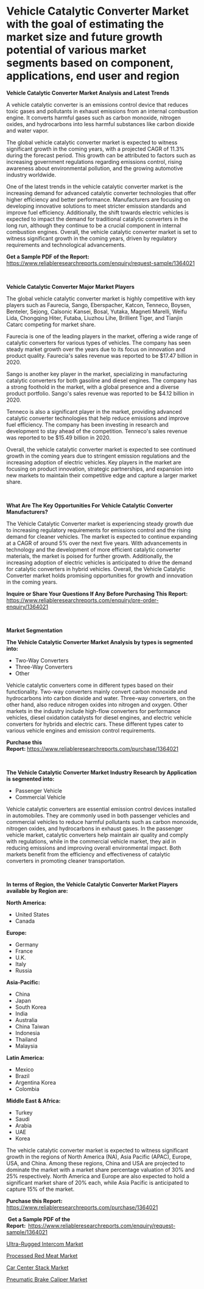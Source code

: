 <p><h1>Vehicle Catalytic Converter Market with the goal of estimating the market size and future growth potential of various market segments based on component, applications, end user and region</h1></p><p><strong>Vehicle Catalytic Converter Market Analysis and Latest Trends</strong></p>
<p><p>A vehicle catalytic converter is an emissions control device that reduces toxic gases and pollutants in exhaust emissions from an internal combustion engine. It converts harmful gases such as carbon monoxide, nitrogen oxides, and hydrocarbons into less harmful substances like carbon dioxide and water vapor.</p><p>The global vehicle catalytic converter market is expected to witness significant growth in the coming years, with a projected CAGR of 11.3% during the forecast period. This growth can be attributed to factors such as increasing government regulations regarding emissions control, rising awareness about environmental pollution, and the growing automotive industry worldwide.</p><p>One of the latest trends in the vehicle catalytic converter market is the increasing demand for advanced catalytic converter technologies that offer higher efficiency and better performance. Manufacturers are focusing on developing innovative solutions to meet stricter emission standards and improve fuel efficiency. Additionally, the shift towards electric vehicles is expected to impact the demand for traditional catalytic converters in the long run, although they continue to be a crucial component in internal combustion engines. Overall, the vehicle catalytic converter market is set to witness significant growth in the coming years, driven by regulatory requirements and technological advancements.</p></p>
<p><strong>Get a Sample PDF of the Report:&nbsp;</strong> <a href="https://www.reliableresearchreports.com/enquiry/request-sample/1364021">https://www.reliableresearchreports.com/enquiry/request-sample/1364021</a></p>
<p>&nbsp;</p>
<p><strong>Vehicle Catalytic Converter Major Market Players</strong></p>
<p><p>The global vehicle catalytic converter market is highly competitive with key players such as Faurecia, Sango, Eberspacher, Katcon, Tenneco, Boysen, Benteler, Sejong, Calsonic Kansei, Bosal, Yutaka, Magneti Marelli, Weifu Lida, Chongqing Hiter, Futaba, Liuzhou Lihe, Brillient Tiger, and Tianjin Catarc competing for market share.</p><p>Faurecia is one of the leading players in the market, offering a wide range of catalytic converters for various types of vehicles. The company has seen steady market growth over the years due to its focus on innovation and product quality. Faurecia's sales revenue was reported to be $17.47 billion in 2020.</p><p>Sango is another key player in the market, specializing in manufacturing catalytic converters for both gasoline and diesel engines. The company has a strong foothold in the market, with a global presence and a diverse product portfolio. Sango's sales revenue was reported to be $4.12 billion in 2020.</p><p>Tenneco is also a significant player in the market, providing advanced catalytic converter technologies that help reduce emissions and improve fuel efficiency. The company has been investing in research and development to stay ahead of the competition. Tenneco's sales revenue was reported to be $15.49 billion in 2020.</p><p>Overall, the vehicle catalytic converter market is expected to see continued growth in the coming years due to stringent emission regulations and the increasing adoption of electric vehicles. Key players in the market are focusing on product innovation, strategic partnerships, and expansion into new markets to maintain their competitive edge and capture a larger market share.</p></p>
<p>&nbsp;</p>
<p><strong>What Are The Key Opportunities For Vehicle Catalytic Converter Manufacturers?</strong></p>
<p><p>The Vehicle Catalytic Converter market is experiencing steady growth due to increasing regulatory requirements for emissions control and the rising demand for cleaner vehicles. The market is expected to continue expanding at a CAGR of around 5% over the next five years. With advancements in technology and the development of more efficient catalytic converter materials, the market is poised for further growth. Additionally, the increasing adoption of electric vehicles is anticipated to drive the demand for catalytic converters in hybrid vehicles. Overall, the Vehicle Catalytic Converter market holds promising opportunities for growth and innovation in the coming years.</p></p>
<p><strong>Inquire or Share Your Questions If Any Before Purchasing This Report:</strong> <a href="https://www.reliableresearchreports.com/enquiry/pre-order-enquiry/1364021">https://www.reliableresearchreports.com/enquiry/pre-order-enquiry/1364021</a></p>
<p>&nbsp;</p>
<p><strong>Market Segmentation</strong></p>
<p><strong>The Vehicle Catalytic Converter Market Analysis by types is segmented into:</strong></p>
<p><ul><li>Two-Way Converters</li><li>Three-Way Converters</li><li>Other</li></ul></p>
<p><p>Vehicle catalytic converters come in different types based on their functionality. Two-way converters mainly convert carbon monoxide and hydrocarbons into carbon dioxide and water. Three-way converters, on the other hand, also reduce nitrogen oxides into nitrogen and oxygen. Other markets in the industry include high-flow converters for performance vehicles, diesel oxidation catalysts for diesel engines, and electric vehicle converters for hybrids and electric cars. These different types cater to various vehicle engines and emission control requirements.</p></p>
<p><strong>Purchase this Report:&nbsp;</strong><a href="https://www.reliableresearchreports.com/purchase/1364021">https://www.reliableresearchreports.com/purchase/1364021</a></p>
<p>&nbsp;</p>
<p><strong>The Vehicle Catalytic Converter Market Industry Research by Application is segmented into:</strong></p>
<p><ul><li>Passenger Vehicle</li><li>Commercial Vehicle</li></ul></p>
<p><p>Vehicle catalytic converters are essential emission control devices installed in automobiles. They are commonly used in both passenger vehicles and commercial vehicles to reduce harmful pollutants such as carbon monoxide, nitrogen oxides, and hydrocarbons in exhaust gases. In the passenger vehicle market, catalytic converters help maintain air quality and comply with regulations, while in the commercial vehicle market, they aid in reducing emissions and improving overall environmental impact. Both markets benefit from the efficiency and effectiveness of catalytic converters in promoting cleaner transportation.</p></p>
<p>&nbsp;</p>
<p><strong>In terms of Region, the Vehicle Catalytic Converter Market Players available by Region are:</strong></p>
<p>
    <p> <strong> North America: </strong>
        <ul>
            <li>United States</li>
            <li>Canada</li>
        </ul>
        </p> 
    <p> <strong> Europe: </strong>
        <ul>
            <li>Germany</li>
            <li>France</li>
            <li>U.K.</li>
            <li>Italy</li>
            <li>Russia</li>
        </ul>
        </p> 
    <p> <strong> Asia-Pacific: </strong>
        <ul>
            <li>China</li>
            <li>Japan</li>
            <li>South Korea</li>
            <li>India</li>
            <li>Australia</li>
            <li>China Taiwan</li>
            <li>Indonesia</li>
            <li>Thailand</li>
            <li>Malaysia</li>
        </ul>
        </p> 
    <p> <strong> Latin America: </strong>
        <ul>
            <li>Mexico</li>
            <li>Brazil</li>
            <li>Argentina Korea</li>
            <li>Colombia</li>
        </ul>
        </p> 
    <p> <strong> Middle East & Africa: </strong>
        <ul>
            <li>Turkey</li>
            <li>Saudi</li>
            <li>Arabia</li>
            <li>UAE</li>
            <li>Korea</li>
        </ul>
    </p>
    </p>
<p><p>The vehicle catalytic converter market is expected to witness significant growth in the regions of North America (NA), Asia Pacific (APAC), Europe, USA, and China. Among these regions, China and USA are projected to dominate the market with a market share percentage valuation of 30% and 25% respectively. North America and Europe are also expected to hold a significant market share of 20% each, while Asia Pacific is anticipated to capture 15% of the market.</p></p>
<p><strong>Purchase this Report: </strong><a href="https://www.reliableresearchreports.com/purchase/1364021">https://www.reliableresearchreports.com/purchase/1364021</a></p>
<p>&nbsp;<strong>Get a Sample PDF of the Report:&nbsp;&nbsp;</strong><a href="https://www.reliableresearchreports.com/enquiry/request-sample/1364021">https://www.reliableresearchreports.com/enquiry/request-sample/1364021</a></p>
<p><strong></strong></p>
<p><p><a href="https://view.publitas.com/reportprime-1/ultra-rugged-intercom-market-dynamics-2023-2030-also-about-its-market-trends-projections-and-opportunities/">Ultra-Rugged Intercom Market</a></p><p><a href="https://gratis-rainforest-2ca.notion.site/Processed-Red-Meat-Market-Share-Market-New-Trends-Analysis-Report-By-Type-By-Application-By-End--49c3c1521f78475b917adb56d88a8564">Processed Red Meat Market</a></p><p><a href="https://github.com/mbisetmhermsr/Market-Research-Report-List-1/blob/main/car-center-stack-market.md">Car Center Stack Market</a></p><p><a href="https://github.com/zjyglelu/Market-Research-Report-List-1/blob/main/pneumatic-brake-caliper-market.md">Pneumatic Brake Caliper Market</a></p></p>